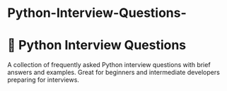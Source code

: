 # Python-Interview-Questions-
# 🐍 Python Interview Questions

A collection of frequently asked Python interview questions with brief answers and examples. Great for beginners and intermediate developers preparing for interviews.

